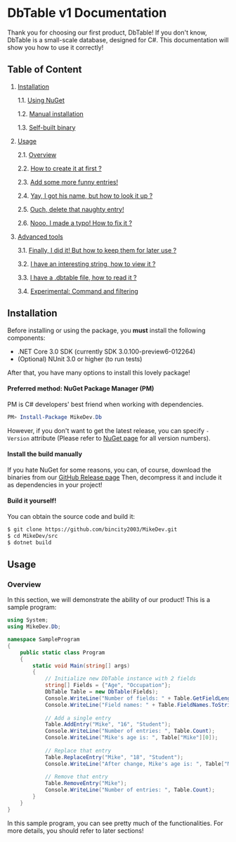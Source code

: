 # DbTable v1 Documentation
Thank you for choosing our first product, DbTable! If you don't know, DbTable is a small-scale database, designed for C#. This documentation will show you how to use it correctly!
## Table of Content
1. [Installation](https://github.com/bincity2003/MikeDev/blob/master/doc/DbTable.md#installation)
    
    1.1. [Using NuGet]()

    1.2. [Manual installation]()

    1.3. [Self-built binary]()

2. [Usage](https://github.com/bincity2003/MikeDev/blob/master/doc/DbTable.md#usage)

    2.1. [Overview](https://github.com/bincity2003/MikeDev/blob/master/doc/DbTable.md#overview)
    
    2.2. [How to create it at first ?]()
    
    2.3. [Add some more funny entries!]()
    
    2.4. [Yay, I got his name, but how to look it up ?]()
    
    2.5. [Ouch, delete that naughty entry!]()
    
    2.6. [Nooo, I made a typo! How to fix it ?]()
    
3. [Advanced tools]()

    3.1. [Finally, I did it! But how to keep them for later use ?]()
    
    3.2. [I have an interesting string, how to view it ?]()
    
    3.3. [I have a .dbtable file, how to read it ?]()
    
    3.4. [Experimental: Command and filtering]()

## Installation
Before installing or using the package, you **must** install the following components:
* .NET Core 3.0 SDK (currently SDK 3.0.100-preview6-012264)
* (Optional) NUnit 3.0 or higher (to run tests)

After that, you have many options to install this lovely package!
#### Preferred method: NuGet Package Manager (PM)
PM is C# developers' best friend when working with dependencies.
```powershell
PM> Install-Package MikeDev.Db
```
However, if you don't want to get the latest release, you can specify ```-Version``` attribute (Please refer to [NuGet page](https://www.nuget.org/packages/MikeDev.Db/) for all version numbers).
#### Install the build manually
If you hate NuGet for some reasons, you can, of course, download the binaries from our [GitHub Release page]()
Then, decompress it and include it as dependencies in your project!
#### Build it yourself!
You can obtain the source code and build it:
```bash
$ git clone https://github.com/bincity2003/MikeDev.git
$ cd MikeDev/src
$ dotnet build
```
## Usage
### Overview
In this section, we will demonstrate the ability of our product!
This is a sample program:
```csharp
using System;
using MikeDev.Db;

namespace SampleProgram
{
    public static class Program
    {
        static void Main(string[] args)
        {
            // Initialize new DbTable instance with 2 fields
            string[] Fields = {"Age", "Occupation"};
            DbTable Table = new DbTable(Fields);
            Console.WriteLine("Number of fields: " + Table.GetFieldLength);
            Console.WriteLine("Field names: " + Table.FieldNames.ToString());
            
            // Add a single entry
            Table.AddEntry("Mike", "16", "Student");
            Console.WriteLine("Number of entries: ", Table.Count);
            Console.WriteLine("Mike's age is: ", Table["Mike"][0]);
            
            // Replace that entry
            Table.ReplaceEntry("Mike", "18", "Student");
            Console.WriteLine("After change, Mike's age is: ", Table["Mike"][0]);
            
            // Remove that entry
            Table.RemoveEntry("Mike");
            Console.WriteLine("Number of entries: ", Table.Count);
        }
    }
}
```
In this sample program, you can see pretty much of the functionalities. For more details, you should refer to later sections!
